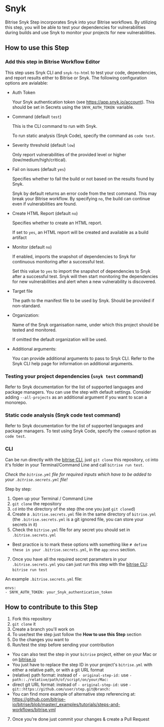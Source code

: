 # Snyk

Bitrise Snyk Step incorporates Snyk into your Bitrise workflows. By utilizing this step, you will be able to test your dependencies for vulnerabilities during builds and use Snyk to monitor your projects for new vulnerabilities.


## How to use this Step

### Add this step in Bitrise Workflow Editor

This step uses Snyk CLI and `snyk-to-html` to test your code, dependencies, and report results either to Bitrise or Snyk. The following configuration options are avialable:

- Auth Token

  Your Snyk authentication token (see https://app.snyk.io/account). This should be set in Secrets using the `SNYK_AUTH_TOKEN `variable.

- Command (default `test`)

  This is the CLI command to run with Snyk.
  
  To run static analysis (Snyk Code), specify the command as `code test`. 

- Severity threshold (default `low`)

   Only report vulnerabilities of the provided level or higher (low/medium/high/critical).

- Fail on issues (default `yes`)
   
   Specifies whether to fail the build or not based on the results found by Snyk.

   Snyk by default returns an error code from the test command. This may break your Bitrise workflow. By specifying `no`, the build can continue even if vulnerabilities are found.

- Create HTML Report  (default `no`)

   Specifies whether to create an HTML report.

   If set to `yes`, an HTML report will be created and available as a build artifact

- Monitor (default `no`)

   If enabled, imports the snapshot of dependencies to Snyk for continuous monitoring after a successful test.

   Set this value to `yes` to import the snapshot of dependencies to Snyk after a successful test. Snyk will then start monitoring the dependencies for new vulnerabilities and alert when a new vulnerability is discovered.
      
- Target file
   
   The path to the manifest file to be used by Snyk. Should be provided if non-standard.

- Organization:

   Name of the Snyk organisation name, under which this project should be tested and monitored.

   If omitted the default organization will be used.

- Additional arguments:

   You can provide additional arguments to pass to Snyk CLI. Refer to the Snyk CLI help page for information on additional arguments.

### Testing your project dependencies (`snyk test` command)

Refer to Snyk documentation for the list of supported languages and package managers. You can use the step with default settings. Consider adding `--all-projects` as an additional argument if you want to scan a monorepo.

### Static code analysis (Snyk code test command)

Refer to Snyk documentation for the list of supported languages and package managers. To test using Snyk Code, specify the `command` option as `code test`.

### CLI

Can be run directly with the [bitrise CLI](https://github.com/bitrise-io/bitrise),
just `git clone` this repository, `cd` into it's folder in your Terminal/Command Line
and call `bitrise run test`.

*Check the `bitrise.yml` file for required inputs which have to be
added to your `.bitrise.secrets.yml` file!*

Step by step:

1. Open up your Terminal / Command Line
2. `git clone` the repository
3. `cd` into the directory of the step (the one you just `git clone`d)
5. Create a `.bitrise.secrets.yml` file in the same directory of `bitrise.yml`
   (the `.bitrise.secrets.yml` is a git ignored file, you can store your secrets in it)
6. Check the `bitrise.yml` file for any secret you should set in `.bitrise.secrets.yml`
  * Best practice is to mark these options with something like `# define these in your .bitrise.secrets.yml`, in the `app:envs` section.
7. Once you have all the required secret parameters in your `.bitrise.secrets.yml` you can just run this step with the [bitrise CLI](https://github.com/bitrise-io/bitrise): `bitrise run test`

An example `.bitrise.secrets.yml` file:

```
envs:
- SNYK_AUTH_TOKEN: your_Snyk_authentication_token
```

## How to contribute to this Step

1. Fork this repository
2. `git clone` it
3. Create a branch you'll work on
4. To use/test the step just follow the **How to use this Step** section
5. Do the changes you want to
6. Run/test the step before sending your contribution
  * You can also test the step in your `bitrise` project, either on your Mac or on [bitrise.io](https://www.bitrise.io)
  * You just have to replace the step ID in your project's `bitrise.yml` with either a relative path, or with a git URL format
  * (relative) path format: instead of `- original-step-id:` use `- path::./relative/path/of/script/on/your/Mac:`
  * direct git URL format: instead of `- original-step-id:` use `- git::https://github.com/user/step.git@branch:`
  * You can find more example of alternative step referencing at: https://github.com/bitrise-io/bitrise/blob/master/_examples/tutorials/steps-and-workflows/bitrise.yml
7. Once you're done just commit your changes & create a Pull Request
